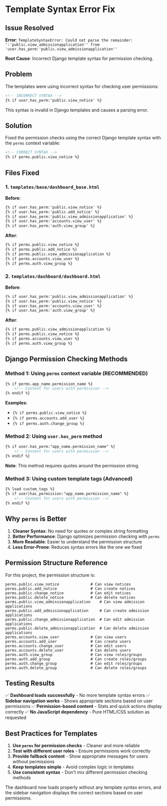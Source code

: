 # Template Syntax Error Fix

## Issue Resolved

**Error**: `TemplateSyntaxError: Could not parse the remainder: ':'public.view_admissionapplication'' from 'user.has_perm:'public.view_admissionapplication''`

**Root Cause**: Incorrect Django template syntax for permission checking.

## Problem

The templates were using incorrect syntax for checking user permissions:

```html
<!-- INCORRECT SYNTAX -->
{% if user.has_perm:'public.view_notice' %}
```

This syntax is invalid in Django templates and causes a parsing error.

## Solution

Fixed the permission checks using the correct Django template syntax with the `perms` context variable:

```html
<!-- CORRECT SYNTAX -->
{% if perms.public.view_notice %}
```

## Files Fixed

### 1. `templates/base/dashboard_base.html`
**Before**:
```html
{% if user.has_perm:'public.view_notice' %}
{% if user.has_perm:'public.add_notice' %}
{% if user.has_perm:'public.view_admissionapplication' %}
{% if user.has_perm:'accounts.view_user' %}
{% if user.has_perm:'auth.view_group' %}
```

**After**:
```html
{% if perms.public.view_notice %}
{% if perms.public.add_notice %}
{% if perms.public.view_admissionapplication %}
{% if perms.accounts.view_user %}
{% if perms.auth.view_group %}
```

### 2. `templates/dashboard/dashboard.html`
**Before**:
```html
{% if user.has_perm:'public.view_admissionapplication' %}
{% if user.has_perm:'public.view_notice' %}
{% if user.has_perm:'accounts.view_user' %}
{% if user.has_perm:'auth.view_group' %}
```

**After**:
```html
{% if perms.public.view_admissionapplication %}
{% if perms.public.view_notice %}
{% if perms.accounts.view_user %}
{% if perms.auth.view_group %}
```

## Django Permission Checking Methods

### Method 1: Using `perms` context variable (RECOMMENDED)
```html
{% if perms.app_name.permission_name %}
    <!-- Content for users with permission -->
{% endif %}
```

**Examples**:
- `{% if perms.public.view_notice %}`
- `{% if perms.accounts.add_user %}`
- `{% if perms.auth.change_group %}`

### Method 2: Using `user.has_perm` method
```html
{% if user.has_perm:"app_name.permission_name" %}
    <!-- Content for users with permission -->
{% endif %}
```

**Note**: This method requires quotes around the permission string.

### Method 3: Using custom template tags (Advanced)
```html
{% load custom_tags %}
{% if user|has_permission:"app_name.permission_name" %}
    <!-- Content for users with permission -->
{% endif %}
```

## Why `perms` is Better

1. **Cleaner Syntax**: No need for quotes or complex string formatting
2. **Better Performance**: Django optimizes permission checking with `perms`
3. **More Readable**: Easier to understand the permission structure
4. **Less Error-Prone**: Reduces syntax errors like the one we fixed

## Permission Structure Reference

For this project, the permission structure is:

```
perms.public.view_notice              # Can view notices
perms.public.add_notice               # Can create notices
perms.public.change_notice            # Can edit notices
perms.public.delete_notice            # Can delete notices
perms.public.view_admissionapplication    # Can view admission applications
perms.public.add_admissionapplication     # Can create admission applications
perms.public.change_admissionapplication  # Can edit admission applications
perms.public.delete_admissionapplication  # Can delete admission applications
perms.accounts.view_user              # Can view users
perms.accounts.add_user               # Can create users
perms.accounts.change_user            # Can edit users
perms.accounts.delete_user            # Can delete users
perms.auth.view_group                 # Can view roles/groups
perms.auth.add_group                  # Can create roles/groups
perms.auth.change_group               # Can edit roles/groups
perms.auth.delete_group               # Can delete roles/groups
```

## Testing Results

✅ **Dashboard loads successfully** - No more template syntax errors
✅ **Sidebar navigation works** - Shows appropriate sections based on user permissions
✅ **Permission-based content** - Stats and quick actions display correctly
✅ **No JavaScript dependency** - Pure HTML/CSS solution as requested

## Best Practices for Templates

1. **Use `perms` for permission checks** - Cleaner and more reliable
2. **Test with different user roles** - Ensure permissions work correctly
3. **Provide fallback content** - Show appropriate messages for users without permissions
4. **Keep templates simple** - Avoid complex logic in templates
5. **Use consistent syntax** - Don't mix different permission checking methods

The dashboard now loads properly without any template syntax errors, and the sidebar navigation displays the correct sections based on user permissions.